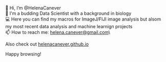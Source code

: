 👋 Hi, I’m @HelenaCanever\
🔬 I'm a budding Data Scientist with a background in biology\
💻 Here you can find my macros for ImageJ/FIJI image analysis but alsom my most recent data analysis and machine learnign projects\
📫 How to reach me: helena.canever@gmail.com\

Also check out [helenacanever.github.io](helenacanever.github.io)

Happy browsing!
